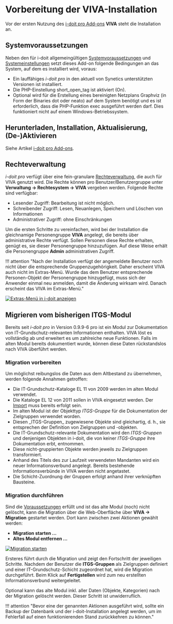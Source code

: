 # Vorbereitung der VIVA-Installation

Vor der ersten Nutzung des [i-doit pro Add-ons](../index.md) **VIVA** steht die Installation an.

Systemvoraussetzungen
---------------------

Neben den für i-doit allgemeingültigen [Systemvoraussetzungen](../../installation/systemvoraussetzungen.md) und [Systemeinstellungen](../../administration/verwaltung/system-einstellungen.md) setzt dieses Add-on folgende Bedingungen an das System, auf dem es installiert wird, voraus:

*   Ein lauffähiges _i-doit pro_ in den aktuell von Synetics unterstützten Versionen ist installiert.
*   Die PHP-Einstellung short_open_tag ist aktiviert (On).
*   Optional wird für die Erstellung eines bereinigten Netzplans Graphviz (in Form der Binaries dot oder neato) auf dem System benötigt und es ist erforderlich, dass die PHP-Funktion exec ausgeführt werden darf. Dies funktioniert nicht auf einem Windows-Betriebssystem.

Herunterladen, Installation, Aktualisierung, (De-)Aktivieren
------------------------------------------------------------

Siehe Artikel [i-doit pro Add-ons](../index.md).

Rechteverwaltung
----------------

_i-doit pro_ verfügt über eine fein-granulare [Rechteverwaltung](../../effizientes-dokumentieren/rechteverwaltung/index.md), die auch für VIVA genutzt wird. Die Rechte können pro Benutzer/Benutzergruppe unter **Verwaltung → Rechtesystem → VIVA** vergeben werden. Folgende Rechte sind verfügbar:

*   Lesender Zugriff: Bearbeitung ist nicht möglich.
*   Schreibender Zugriff: Lesen, Neuanlegen, Speichern und Löschen von Informationen
*   Administrativer Zugriff: ohne Einschränkungen

Um die ersten Schritte zu vereinfachen, wird bei der Installation die gleichnamige Personengruppe **VIVA** angelegt, die bereits über administrative Rechte verfügt. Sollen Personen diese Rechte erhalten, genügt es, sie dieser Personengruppe hinzuzufügen. Auf diese Weise erhält die Personengruppe **Admin** administrativen Zugriff.

!!! attention "Nach der Installation verfügt der angemeldete Benutzer noch nicht über die entsprechende Gruppenzugehörigkeit. Daher erscheint VIVA auch nicht im Extras-Menü. Wurde das dem Benutzer entsprechende Personen-Objekt der Personengruppe hinzugefügt, muss sich der Anwender einmal neu anmelden, damit die Änderung wirksam wird. Danach erscheint das VIVA im Extras-Menü."

[![Extras-Menü in i-doit anzeigen](../../assets/images/de/i-doit-pro-add-ons/viva/installation/1-vi.png)](../../assets/images/de/i-doit-pro-add-ons/viva/installation/1-vi.png)

Migrieren vom bisherigen ITGS-Modul
-----------------------------------

Bereits seit _i-doit pro_ in Version 0.9.9-6 pro ist ein Modul zur Dokumentation von IT-Grundschutz-relevanten Informationen enthalten. VIVA löst es vollständig ab und erweitert es um zahlreiche neue Funktionen. Falls im alten Modul bereits dokumentiert wurde, können diese Daten rückstandslos nach VIVA überführt werden.

### Migration vorbereiten

Um möglichst reibungslos die Daten aus dem Altbestand zu übernehmen, werden folgende Annahmen getroffen:

*   Die IT-Grundschutz-Kataloge EL 11 von 2009 werden im alten Modul verwendet.
*   Die Kataloge EL 12 von 2011 sollen in VIVA eingesetzt werden. Der [Import](./vorgehensweise-mit-viva.md) muss bereits erfolgt sein.
*   Im alten Modul ist der Objekttyp _ITGS-Gruppe_ für die Dokumentation der Zielgruppen verwendet worden.
*   Diesen \_ITGS-Gruppen\_ zugewiesene Objekte sind gleichartig, d. h., sie entsprechen der Definition von Zielgruppen und -objekten.
*   Die IT-Grundschutz-relevante Dokumentation wird den _ITGS-Gruppen_ und denjenigen Objekten in i-doit, die von keiner _ITGS-Gruppe_ ihre Dokumentation erbt, entnommen.
*   Diese nicht-gruppierten Objekte werden jeweils zu Zielgruppen transformiert.
*   Anhand des Titels des zur Laufzeit verwendeten Mandanten wird ein neuer Informationsverbund angelegt. Bereits bestehende Informationsverbünde in VIVA werden nicht angetastet.
*   Die Schicht-Zuordnung der Gruppen erfolgt anhand ihrer verknüpften Bausteine.

### Migration durchführen

Sind die [Voraussetzungen](#migrationvorbereiten) erfüllt und ist das alte Modul (noch) nicht gelöscht, kann die Migration über die Web-Oberfläche über **VIVA → Migration** gestartet werden. Dort kann zwischen zwei Aktionen gewählt werden:

*   **Migration starten _…_**
*   **Altes Modul entfernen _…_**

[![Migration starten](../../assets/images/de/i-doit-pro-add-ons/viva/installation/1-vi.png)](../../assets/images/de/i-doit-pro-add-ons/viva/installation/1-vi.png)

Ersteres führt durch die Migration und zeigt den Fortschritt der jeweiligen Schritte. Nachdem der Benutzer die **ITGS-Gruppen** als Zielgruppen definiert und einer IT-Grundschutz-Schicht zugeordnet hat, wird die Migration durchgeführt. Beim Klick auf **Fertigstellen** wird zum neu erstellten Informationsverbund weitergeleitet.

Optional kann das alte Modul inkl. aller Daten (Objekte, Kategorien) nach der Migration gelöscht werden. Dieser Schritt ist unwiderruflich.

!!! attention "Bevor eine der genannten Aktionen ausgeführt wird, sollte ein Backup der Datenbank und der i-doit-Installation angelegt werden, um im Fehlerfall auf einen funktionierenden Stand zurückkehren zu können."
